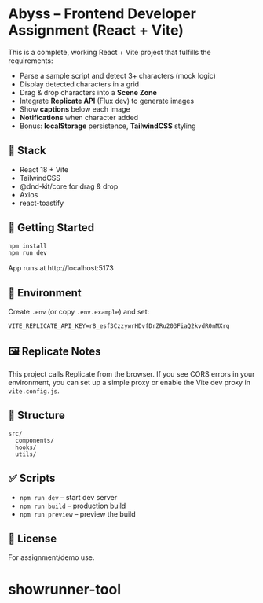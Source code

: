 # Abyss – Frontend Developer Assignment (React + Vite)

This is a complete, working React + Vite project that fulfills the requirements:

- Parse a sample script and detect 3+ characters (mock logic)
- Display detected characters in a grid
- Drag & drop characters into a **Scene Zone**
- Integrate **Replicate API** (Flux dev) to generate images
- Show **captions** below each image
- **Notifications** when character added
- Bonus: **localStorage** persistence, **TailwindCSS** styling

## 🧰 Stack
- React 18 + Vite
- TailwindCSS
- @dnd-kit/core for drag & drop
- Axios
- react-toastify

## 🚀 Getting Started
```bash
npm install
npm run dev
```
App runs at http://localhost:5173

## 🔑 Environment
Create `.env` (or copy `.env.example`) and set:
```
VITE_REPLICATE_API_KEY=r8_esf3CzzywrHDvfDrZRu203FiaQ2kvdR0nMXrq
```

## 🖼️ Replicate Notes
This project calls Replicate from the browser. If you see CORS errors in your environment, you can set up a simple proxy or enable the Vite dev proxy in `vite.config.js`.

## 📁 Structure
```
src/
  components/
  hooks/
  utils/
```

## ✅ Scripts
- `npm run dev` – start dev server
- `npm run build` – production build
- `npm run preview` – preview the build

## 📝 License
For assignment/demo use.
# showrunner-tool
